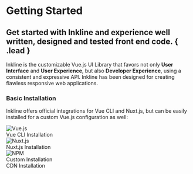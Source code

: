 # Getting Started
## Get started with Inkline and experience well written, designed and tested front end code. { .lead }

Inkline is the customizable Vue.js UI Library that favors not only **User Interface** and **User Experience**, but also **Developer Experience**, using a consistent and expressive API. Inkline has been designed for creating flawless responsive web applications.

### Basic Installation
Inkline offers official integrations for Vue CLI and Nuxt.js, but can be easily installed for a custom Vue.js configuration as well:

<nuxt-link class="link-card" :to="{ name: 'docs-introduction-installation-vue-cli' }">
    <i-card>
        <div class="image"><img src="/images/vuejs.svg" alt="Vue.js" /></div>
        <span>Vue CLI Installation</span>
        <i-icon icon="chevron-right"></i-icon>
    </i-card>
</nuxt-link>

<nuxt-link class="link-card" :to="{ name: 'docs-introduction-installation-nuxt' }">
    <i-card>
        <div class="image"><img src="/images/nuxtjs.svg" alt="Nuxt.js" /></div>
        <span>Nuxt.js Installation</span>
        <i-icon icon="chevron-right"></i-icon>
    </i-card>
</nuxt-link>

<nuxt-link class="link-card" :to="{ name: 'docs-introduction-installation-npm' }">
    <i-card>
        <div class="image"><img src="/images/webpack.svg" alt="NPM" /></div>
        <span>Custom Installation</span>
        <i-icon icon="chevron-right"></i-icon>
    </i-card>
</nuxt-link>

<nuxt-link class="link-card" :to="{ name: 'docs-introduction-installation-cdn' }">
    <i-card>
        <div class="image"><font-awesome-icon icon="globe" /></div>
        <span>CDN Installation</span>
        <i-icon icon="chevron-right"></i-icon>
    </i-card>
</nuxt-link>
